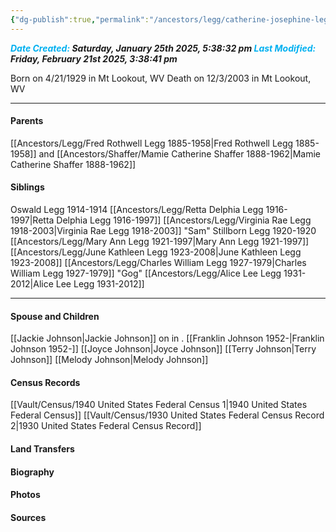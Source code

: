 ```yaml
---
{"dg-publish":true,"permalink":"/ancestors/legg/catherine-josephine-legg-1929-2003/","tags":["Kata-Legg"]}
---
```


***<font color="#00b0f0">Date Created:</font> Saturday, January 25th 2025, 5:38:32 pm*
*<font color="#00b0f0">Last Modified:</font> Friday, February 21st 2025, 3:38:41 pm***

Born on  4/21/1929 in Mt Lookout, WV
Death on 12/3/2003 in Mt Lookout, WV

---
#### Parents

[[Ancestors/Legg/Fred Rothwell Legg 1885-1958\|Fred Rothwell Legg 1885-1958]] and [[Ancestors/Shaffer/Mamie Catherine Shaffer 1888-1962\|Mamie Catherine Shaffer 1888-1962]]
#### Siblings
Oswald Legg 1914-1914
[[Ancestors/Legg/Retta Delphia Legg 1916-1997\|Retta Delphia Legg 1916-1997]]
[[Ancestors/Legg/Virginia Rae Legg 1918-2003\|Virginia Rae Legg 1918-2003]] "Sam"
Stillborn Legg 1920-1920
[[Ancestors/Legg/Mary Ann Legg 1921-1997\|Mary Ann Legg 1921-1997]]
[[Ancestors/Legg/June Kathleen Legg 1923-2008\|June Kathleen Legg 1923-2008]]
[[Ancestors/Legg/Charles William Legg 1927-1979\|Charles William Legg 1927-1979]] "Gog"
[[Ancestors/Legg/Alice Lee Legg 1931-2012\|Alice Lee Legg 1931-2012]]

---
#### Spouse and Children
[[Jackie Johnson\|Jackie Johnson]] on <!-- link to date --> in <!-- link to place -->.
[[Franklin Johnson 1952-\|Franklin Johnson 1952-]]
[[Joyce Johnson\|Joyce Johnson]]
[[Terry Johnson\|Terry Johnson]]
[[Melody Johnson\|Melody Johnson]]

#### Census Records
[[Vault/Census/1940 United States Federal Census 1\|1940 United States Federal Census]]
[[Vault/Census/1930 United States Federal Census Record 2\|1930 United States Federal Census Record]]


#### Land Transfers

#### Biography

#### Photos

#### Sources

